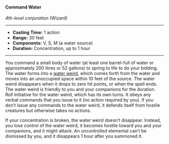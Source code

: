 #### Command Water
*4th-level conjuration* (Wizard)
___
- **Casting Time:** 1 action
- **Range:** 30 feet
- **Components:** V, S, M (a water source)
- **Duration:** Concentration, up to 1 hour
---
You command a small body of water (at least one barrel-full of water or approximately 200 litres or 52 gallons) to spring to life to do your bidding. The water forms into a [water weird](../../Creatures/WaterWeird.md), which comes forth from the water and moves into an unoccupied space within 10 feet of the source. The water weird disappears when it drops to zero hit points, or when the spell ends. The water weird is friendly to you and your companions for the duration. Roll initiative for the water weird, which has its own turns. It obeys any verbal commands that you issue to it (no action required by you). If you don’t issue any commands to the water weird, it defends itself from hostile creatures but otherwise takes no actions.

If your concentration is broken, the water weird doesn’t disappear. Instead, you lose control of the water weird, it becomes hostile toward you and your companions, and it might attack. An uncontrolled elemental can’t be dismissed by you, and it disappears 1 hour after you summoned it.
